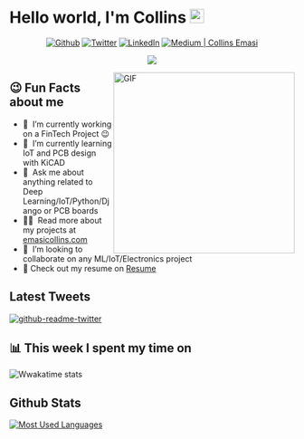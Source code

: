 # Hello world, I'm Collins <img src="https://media.giphy.com/media/hvRJCLFzcasrR4ia7z/giphy.gif" width="25px">
<!--- Social medial --->

<p align="center">
  <a href="https://github.com/collins-emasi" target="_blank">
    <img alt="Github" src="https://img.shields.io/badge/GitHub-%2312100E.svg?&style=for-the-badge&logo=Github&logoColor=white" /></a>
  <a href="https://twitter.com/emasicollins" target="_blank">
    <img alt="Twitter" src="https://img.shields.io/badge/twitter-%231DA1F2.svg?&style=for-the-badge&logo=twitter&logoColor=white" /></a>
  <a href="https://www.linkedin.com/in/collins-emasi-ab5707162/" target="_blank"><img alt="LinkedIn" src="https://img.shields.io/badge/linkedin-%230077B5.svg?&style=for-the-badge&logo=linkedin&logoColor=white" /></a>
  <a href="https://medium.com/@emasicollins" target="_blank"><img alt="Medium | Collins Emasi" src="https://img.shields.io/badge/medium-%2312100E.svg?&style=for-the-badge&logo=medium&logoColor=white" /></a>
</p>
<!--- Social medial --->

<!-- Typing SVG by DenverCoder1 - https://github.com/DenverCoder1/readme-typing-svg -->
<p align="center">
  <a href="https://github.com/DenverCoder1/readme-typing-svg"><img src="https://readme-typing-svg.herokuapp.com/?lines=Experienced%20ML%2FDL%20Engineer;Experienced%20IoT%20Engineer;2%2B%20years%20of%20coding%20experience;Always%20learning%20new%20things&font=Fira%20Code&center=true&width=440&height=45&color=f75c7e&vCenter=true&size=22"></a>
</p>

<img align="right" alt="GIF" src="https://raw.githubusercontent.com/rahul-jha98/rahul-jha98/main/techstack.gif" width="320px"/>
 
<!--- Social medial --->
<h2> 😉 Fun Facts about me </h2>

- 🔭 &nbsp;I’m currently working on a FinTech Project :wink:
- 🌱 &nbsp;I’m currently learning IoT and PCB design with KiCAD
- 💬 &nbsp;Ask me about anything related to Deep Learning/IoT/Python/Django or PCB boards
- 👨‍💻 &nbsp;Read more about my projects at [emasicollins.com](https://medium.com/@emasicollins)
- 👯 &nbsp;I’m looking to collaborate on any ML/IoT/Electronics project
- 📝 Check out my resume on [Resume](https://www.resume.com)

<!--- Social medial --->


<h2>Latest Tweets</h2>
<p><a target="_blank" href="https://twitter.com/emasicollins"><img src="https://github-readme-twitter.gazf.vercel.app/api?id=emasicollins&amp;layout=wide" alt="github-readme-twitter"></a></p>



 <h2> 📊 This week I spent my time on</h2>

![Wwakatime stats](https://github-readme-stats-taupe-two.vercel.app/api/wakatime?username=emasicollins&hide_title=true&hide_border=true&langs_count=5&bg_color=00000000&text_color=777)

## Github Stats
<a href='https://github.com/collins-emasi/github-stats-transparent'>
  
![Most Used Languages](https://github-readme-stats.vercel.app/api/top-langs/?username=collins-emasi)
</a>



<!--
**collins-emasi/collins-emasi** is a ✨ _special_ ✨ repository because its `README.md` (this file) appears on your GitHub profile.

Here are some ideas to get you started:

- 🔭 I’m currently working on ...
- 🌱 I’m currently learning ...
- 👯 I’m looking to collaborate on ...
- 🤔 I’m looking for help with ...
- 💬 Ask me about ...
- 📫 How to reach me: ...
- 😄 Pronouns: ...
- ⚡ Fun fact: ...
-->
